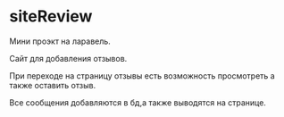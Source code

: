 # siteReview

Мини проэкт на ларавель.

Сайт для добавления отзывов.

При переходе на страницу отзывы есть возможность просмотреть а также оставить отзыв.

Все сообщения добавляются в бд,а также выводятся на странице.

